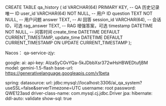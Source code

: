 CREATE TABLE qa_history (
id VARCHAR(64) PRIMARY KEY, -- QA 历史记录唯一 ID
user_id VARCHAR(64) NOT NULL, -- 用户 ID
question TEXT NOT NULL, -- 用户问题
answer TEXT, -- AI 回答
session_id VARCHAR(64), -- 会话 ID，可选
rag_answer TEXT, -- RAG 增强答案，可选
timestamp DATETIME NOT NULL, -- 问答时间
create_time DATETIME DEFAULT CURRENT_TIMESTAMP,
update_time DATETIME DEFAULT CURRENT_TIMESTAMP ON UPDATE CURRENT_TIMESTAMP
);

Nacos：
qa-service-zjy:

google:
ai:
api-key: AIzaSyCGvYQa-5kJDbbXsr372wHsHBWEDtufjBM
model: gemini-1.5-flash
base-url: https://generativelanguage.googleapis.com/v1beta

spring:
datasource:
url: jdbc:mysql://localhost:3306/ai_qa_system?useSSL=false&serverTimezone=UTC
username: root
password: QWE123asd
driver-class-name: com.mysql.cj.jdbc.Driver
jpa:
hibernate:
ddl-auto: validate
show-sql: true
